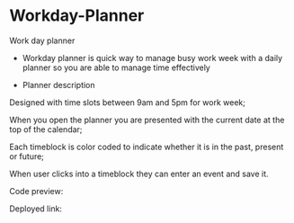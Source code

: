 # Workday-Planner
Work day planner

* Workday planner is quick way to manage busy work week with a daily planner so you are able to manage time effectively 

* Planner description 

Designed with time slots between 9am and 5pm for work week;

When you open the planner you are presented with the current date at the top of the calendar;

Each timeblock is color coded to indicate whether it is in the past, present or future;

When user clicks into a timeblock they can enter an event and save it.

Code preview: 


Deployed link:
